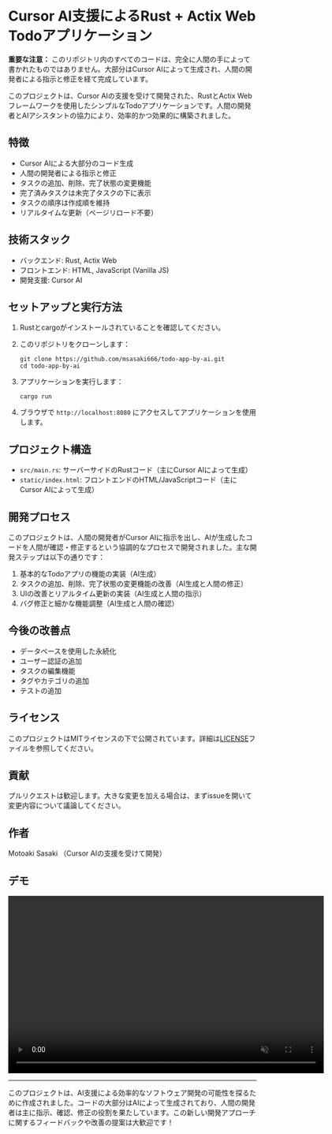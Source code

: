 # Cursor AI支援によるRust + Actix Web Todoアプリケーション

**重要な注意：** このリポジトリ内のすべてのコードは、完全に人間の手によって書かれたものではありません。大部分はCursor AIによって生成され、人間の開発者による指示と修正を経て完成しています。

このプロジェクトは、Cursor AIの支援を受けて開発された、RustとActix Webフレームワークを使用したシンプルなTodoアプリケーションです。人間の開発者とAIアシスタントの協力により、効率的かつ効果的に構築されました。

## 特徴

- Cursor AIによる大部分のコード生成
- 人間の開発者による指示と修正
- タスクの追加、削除、完了状態の変更機能
- 完了済みタスクは未完了タスクの下に表示
- タスクの順序は作成順を維持
- リアルタイムな更新（ページリロード不要）

## 技術スタック

- バックエンド: Rust, Actix Web
- フロントエンド: HTML, JavaScript (Vanilla JS)
- 開発支援: Cursor AI

## セットアップと実行方法

1. Rustとcargoがインストールされていることを確認してください。

2. このリポジトリをクローンします：
   ```
   git clone https://github.com/msasaki666/todo-app-by-ai.git
   cd todo-app-by-ai
   ```

3. アプリケーションを実行します：
   ```
   cargo run
   ```

4. ブラウザで `http://localhost:8080` にアクセスしてアプリケーションを使用します。

## プロジェクト構造

- `src/main.rs`: サーバーサイドのRustコード（主にCursor AIによって生成）
- `static/index.html`: フロントエンドのHTML/JavaScriptコード（主にCursor AIによって生成）

## 開発プロセス

このプロジェクトは、人間の開発者がCursor AIに指示を出し、AIが生成したコードを人間が確認・修正するという協調的なプロセスで開発されました。主な開発ステップは以下の通りです：

1. 基本的なTodoアプリの機能の実装（AI生成）
2. タスクの追加、削除、完了状態の変更機能の改善（AI生成と人間の修正）
3. UIの改善とリアルタイム更新の実装（AI生成と人間の指示）
4. バグ修正と細かな機能調整（AI生成と人間の確認）

## 今後の改善点

- データベースを使用した永続化
- ユーザー認証の追加
- タスクの編集機能
- タグやカテゴリの追加
- テストの追加

## ライセンス

このプロジェクトはMITライセンスの下で公開されています。詳細は[LICENSE](LICENSE)ファイルを参照してください。

## 貢献

プルリクエストは歓迎します。大きな変更を加える場合は、まずissueを開いて変更内容について議論してください。

## 作者

Motoaki Sasaki （Cursor AIの支援を受けて開発）

## デモ

<video width="640" height="360" controls muted>
  <source src="docs/demo.mov" type="video/quicktime">
  お使いのブラウザはビデオタグをサポートしていません。
</video>

---

このプロジェクトは、AI支援による効率的なソフトウェア開発の可能性を探るために作成されました。コードの大部分はAIによって生成されており、人間の開発者は主に指示、確認、修正の役割を果たしています。この新しい開発アプローチに関するフィードバックや改善の提案は大歓迎です！
